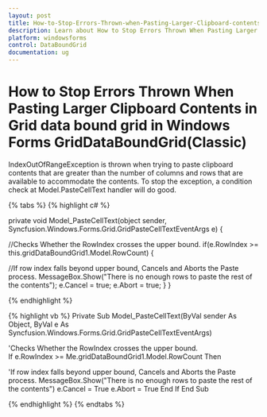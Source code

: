 ```yaml
---
layout: post
title: How-to-Stop-Errors-Thrown-when-Pasting-Larger-Clipboard-contents-in-Griddataboundgrid | Windows Forms | Syncfusion
description: Learn about How to Stop Errors Thrown When Pasting Larger Clipboard Contents in Griddataboundgrid support in Syncfusion Windows Forms GridDataBoundGrid(Classic) control and more details.
platform: windowsforms
control: DataBoundGrid
documentation: ug
---
```


# How to Stop Errors Thrown When Pasting Larger Clipboard Contents in Grid data bound grid in Windows Forms GridDataBoundGrid(Classic)

IndexOutOfRangeException is thrown when trying to paste clipboard contents that are greater than the number of columns and rows that are available to accommodate the contents. To stop the exception, a condition check at Model.PasteCellText handler will do good.

{% tabs %}
{% highlight c# %}

private void Model_PasteCellText(object sender, Syncfusion.Windows.Forms.Grid.GridPasteCellTextEventArgs e)
{

//Checks Whether the RowIndex crosses the upper bound.
     if(e.RowIndex >= this.gridDataBoundGrid1.Model.RowCount)
     {

//If row index falls beyond upper bound, Cancels and Aborts the Paste process.
         MessageBox.Show("There is no enough rows to paste the rest of the contents");
         e.Cancel = true;
         e.Abort = true;
     }
}

{% endhighlight %}

{% highlight vb %}
Private Sub Model_PasteCellText(ByVal sender As Object, ByVal e As Syncfusion.Windows.Forms.Grid.GridPasteCellTextEventArgs)

'Checks Whether the RowIndex crosses the upper bound.  
If e.RowIndex >= Me.gridDataBoundGrid1.Model.RowCount Then

'If row index falls beyond upper bound, Cancels and Aborts the Paste process.
MessageBox.Show("There is no enough rows to paste the rest of the contents")
e.Cancel = True
e.Abort = True
End If
End Sub

{% endhighlight %}
{% endtabs %}
